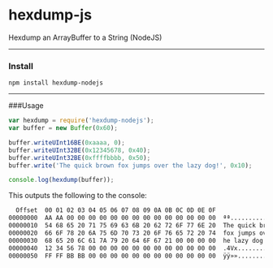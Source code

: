 hexdump-js
=============
Hexdump an ArrayBuffer to a String (NodeJS)

----------

### Install

```
npm install hexdump-nodejs
```

----------

###Usage
```js
var hexdump = require('hexdump-nodejs');
var buffer = new Buffer(0x60);

buffer.writeUInt16BE(0xaaaa, 0);
buffer.writeUInt32BE(0x12345678, 0x40);
buffer.writeUInt32BE(0xffffbbbb, 0x50);
buffer.write('The quick brown fox jumps over the lazy dog!', 0x10);

console.log(hexdump(buffer));
```
This outputs the following to the console:
```sh
  Offset  00 01 02 03 04 05 06 07 08 09 0A 0B 0C 0D 0E 0F
00000000  AA AA 00 00 00 00 00 00 00 00 00 00 00 00 00 00  ªª..............
00000010  54 68 65 20 71 75 69 63 6B 20 62 72 6F 77 6E 20  The quick brown
00000020  66 6F 78 20 6A 75 6D 70 73 20 6F 76 65 72 20 74  fox jumps over t
00000030  68 65 20 6C 61 7A 79 20 64 6F 67 21 00 00 00 00  he lazy dog!....
00000040  12 34 56 78 00 00 00 00 00 00 00 00 00 00 00 00  .4Vx............
00000050  FF FF BB BB 00 00 00 00 00 00 00 00 00 00 00 00  ÿÿ»»............
```
